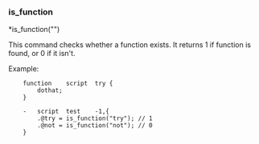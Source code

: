 
### is_function
*is_function("<function name>")

This command checks whether a function exists.
It returns 1 if function is found, or 0 if it isn't.

Example:
```
	function	script	try	{
		dothat;
	}

	-	script	test	-1,{
		.@try = is_function("try"); // 1
		.@not = is_function("not"); // 0
	}
```
